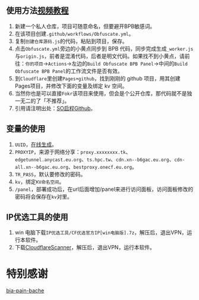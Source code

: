 ## 使用方法[视频教程](https://youtu.be/sWy9gCBA5Lo)
1. 新建一个私人仓库，项目可随意命名，但要避开BPB敏感词。
2. 在该项目创建`.github/workflows/Obfuscate.yml`。
3. 复制`创建仓库源码.js`的代码，粘贴到项目，保存。
4. 点击`Obfuscate.yml`旁边的小黄点同步到 BPB 代码，同步完成生成`_worker.js`与`origin.js`，前者是混淆代码，后者是明文代码。如果找不到小黄点，请前往：`你的项目`→`Actions`→左边的`Build Obfuscate BPB Panel`→中间的`Build Obfuscate BPB Panel`的工作流文件是否有效。
7. 到`Cloudflare`里创建`Pages+github`，找到刚刚的 github 项目，用其创建Pages项目，并修改下面的变量及绑定 kv 空间。
8. 当然你也是可以直接`Fokr`该项目来使用，但会是个公开仓库，那代码就不是独一无二的了「不推荐」。
9. 引用请注明出处：[SO启程Github](https://github.com/Setout8/Book-Pen-Book)。

## 变量的使用
1. `UUID`，[在线生成](https://1024tools.com/uuid)。
2. `PROXYIP`，来源于网络分享：`proxy.xxxxxxxx.tk`、`edgetunnel.anycast.eu.org`、`ts.hpc.tw`、`cdn.xn--b6gac.eu.org`、`cdn-all.xn--b6gac.eu.org`、`bestproxy.onecf.eu.org`。
3. `TR_PASS`，默认要修改的密码。
4. `kv`，绑定`KV命名空间`。
5. `/panel`，部署成功后，在url后面增加/panel来进行访问面板，访问面板修改的密码将会保存在`kv`对里。

## IP优选工具的使用
1. win 电脑下载`IP优选工具/CF优选官方IP[win电脑版].7z`，解压后，退出VPN，运行本软件。
2. 下载[CloudflareScanner](https://github.com/bia-pain-bache/Cloudflare-Clean-IP-Scanner/releases/tag/v2.2.5)，解压后，退出VPN，运行本软件。

# 特别感谢
[bia-pain-bache](https://github.com/bia-pain-bache)
